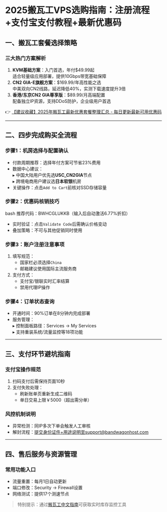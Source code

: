 # 2025搬瓦工VPS选购指南：注册流程+支付宝支付教程+最新优惠码

## 一、搬瓦工套餐选择策略
### 三大热门方案解析
1. **KVM基础方案**：入门首选，年付$49.99起  
   适合轻量级应用部署，提供10Gbps带宽基础保障
2. **CN2 GIA-E旗舰方案**：$169.99/年高性能之选  
   中美双向CN2线路，延迟降低40%，实测下载速度提升3倍
3. **香港/东京CN2 GIA尊享版**：$89.99/月高端配置  
   配备独立IP资源，支持DDoS防护，企业级用户首选

👉 [【建议收藏】2025年搬瓦工最新优惠套餐整理汇总 - 每日更新最新可用优惠码](https://bit.ly/banwagon)

---

## 二、四步完成购买全流程
### 步骤1：机房选择与配置确认
- 付款周期推荐：选择年付方案可节省23%费用
- 数据中心建议：  
  ▸ 中国大陆用户优先选**USC_CN2GIA**节点  
  ▸ 跨境电商用户建议选**日本软银**机房
- 关键操作：点击`Add to Cart`前核对SSD存储容量

### 步骤2：优惠码核销技巧
bash
推荐代码：BWHCGLUKKB（输入后自动激活6.77%折扣）

- 实时验证：点击`Validate Code`后需确认价格变动
- 叠加策略：不可与其他促销同时使用

### 步骤3：账户注册注意事项
1. 填写规范：  
   - 国家栏必须选择`China`  
   - 邮箱建议使用国际主流服务商
2. 支付方式：  
   - 支付宝/银联实时汇率结算  
   - 禁用代理IP操作

### 步骤4：订单状态查询
- 开通时间：90%订单在8分钟内完成部署
- 服务管理：  
  ▸ 控制面板路径：Services → My Services  
  ▸ 支持重装系统/流量监控等18项功能

---

## 三、支付环节避坑指南
### 支付宝操作规范
1. 扫码支付后需保持页面10秒
2. 支付失败处理：  
   - 刷新账单页重新生成二维码  
   - 单日交易上限￥5000（超出需分单）

### 风控机制说明
- 异常检测：同IP多次下单会触发人工审核
- 解封流程：提交身份证件+用途说明至support@bandwagonhost.com

---

## 四、售后服务与资源管理
### 常用功能入口
- 流量重置：每月1日自动更新
- 端口修改：Security → Firewall设置
- 网络测试：提供17个测速节点

> 特别提示：通过[搬瓦工中文指南](https://bit.ly/banwagon)可获取实时库存监控工具